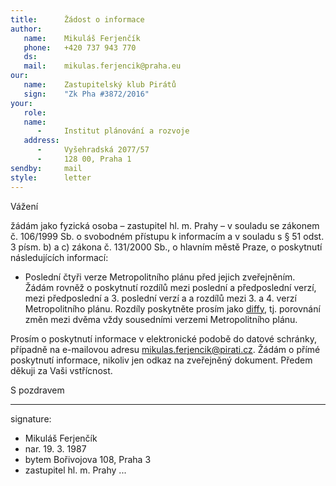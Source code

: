 ```yaml
---
title:      Žádost o informace
author:
   name:    Mikuláš Ferjenčík
   phone:   +420 737 943 770
   ds:      
   mail:    mikulas.ferjencik@praha.eu
our:
   name:    Zastupitelský klub Pirátů
   sign:    "Zk Pha #3872/2016"
your:
   role:    
   name:    
      -     Institut plánování a rozvoje
   address:
      -     Vyšehradská 2077/57
      -     128 00, Praha 1
sendby:     mail
style:      letter
---
```


Vážení

žádám jako fyzická osoba – zastupitel hl. m. Prahy – v souladu se zákonem č. 106/1999 Sb. o svobodném přístupu k informacím a v souladu s § 51 odst. 3 písm. b) a c) zákona č. 131/2000 Sb., o hlavním městě Praze, o poskytnutí následujících informací:

* Poslední čtyři verze Metropolitního plánu před jejich zveřejněním. Žádám rovněž o poskytnutí rozdílů mezi poslední a předposlední verzí, mezi předposlední a 3. poslední verzí a a rozdílů mezi 3. a 4. verzí Metropolitního plánu. Rozdíly poskytněte prosím jako [diffy](https://cs.wikipedia.org/wiki/Diff), tj. porovnání změn mezi dvěma vždy sousedními verzemi Metropolitního plánu. 

Prosím o poskytnutí informace v elektronické podobě do datové schránky, případně na e-mailovou adresu mikulas.ferjencik@pirati.cz. Žádám o přímé poskytnutí informace, nikoliv jen odkaz na zveřejněný dokument. Předem děkuji za Vaši vstřícnost.

S pozdravem

---
signature:
  - Mikuláš Ferjenčík
  - nar. 19. 3. 1987
  - bytem Bořivojova 108, Praha 3
  - zastupitel hl. m. Prahy
...
